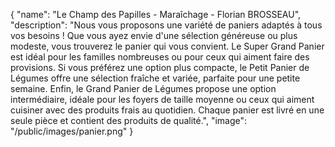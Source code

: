 {
  "name": "Le Champ des Papilles - Maraîchage - Florian BROSSEAU",
  "description": "Nous vous proposons une variété de paniers adaptés à tous vos besoins ! Que vous ayez envie d'une sélection généreuse ou plus modeste, vous trouverez le panier qui vous convient. Le Super Grand Panier est idéal pour les familles nombreuses ou pour ceux qui aiment faire des provisions. Si vous préférez une option plus compacte, le Petit Panier de Légumes offre une sélection fraîche et variée, parfaite pour une petite semaine. Enfin, le Grand Panier de Légumes propose une option intermédiaire, idéale pour les foyers de taille moyenne ou ceux qui aiment cuisiner avec des produits frais au quotidien. Chaque panier est livré en une seule pièce et contient des produits de qualité.",
  "image": "/public/images/panier.png"
}